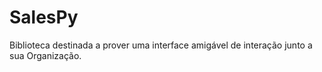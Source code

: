 # SalesPy
Biblioteca destinada a prover uma interface amigável de interação junto a sua Organização.

